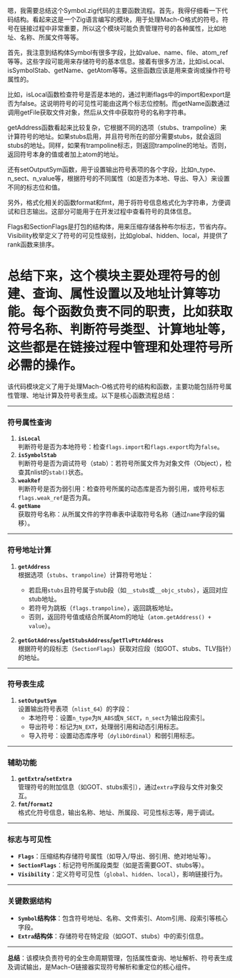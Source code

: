 嗯，我需要总结这个Symbol.zig代码的主要函数流程。首先，我得仔细看一下代码结构。看起来这是一个Zig语言编写的模块，用于处理Mach-O格式的符号。符号在链接过程中非常重要，所以这个模块可能负责管理符号的各种属性，比如地址、名称、所属文件等等。

首先，我注意到结构体Symbol有很多字段，比如value、name、file、atom_ref等等。这些字段可能用来存储符号的基本信息。接着有很多方法，比如isLocal、isSymbolStab、getName、getAtom等等。这些函数应该是用来查询或操作符号属性的。

比如，isLocal函数检查符号是否是本地的，通过判断flags中的import和export是否为false。这说明符号的可见性可能由这两个标志位控制。而getName函数通过调用getFile获取文件对象，然后从文件中获取符号的名称字符串。

getAddress函数看起来比较复杂，它根据不同的选项（stubs、trampoline）来计算符号的地址。如果stubs启用，并且符号所在的部分需要stubs，就会返回stubs的地址。同样，如果有trampoline标志，则返回trampoline的地址。否则，返回符号本身的值或者加上atom的地址。

还有setOutputSym函数，用于设置输出符号表项的各个字段，比如n_type、n_sect、n_value等，根据符号的不同属性（如是否为本地、导出、导入）来设置不同的标志位和值。

另外，格式化相关的函数format和fmt，用于将符号信息格式化为字符串，方便调试和日志输出。这部分可能用于在开发过程中查看符号的具体信息。

Flags和SectionFlags是打包的结构体，用来压缩存储各种布尔标志，节省内存。Visibility枚举定义了符号的可见性级别，比如global、hidden、local，并提供了rank函数来排序。

总结下来，这个模块主要处理符号的创建、查询、属性设置以及地址计算等功能。每个函数负责不同的职责，比如获取符号名称、判断符号类型、计算地址等，这些都是在链接过程中管理和处理符号所必需的操作。
================================================
该代码模块定义了用于处理Mach-O格式符号的结构和函数，主要功能包括符号属性管理、地址计算及符号表生成。以下是核心函数流程总结：

---

### **符号属性查询**
1. **`isLocal`**  
   判断符号是否为本地符号：检查`flags.import`和`flags.export`均为`false`。
2. **`isSymbolStab`**  
   判断符号是否为调试符号（stab）：若符号所属文件为对象文件（Object），检查其nlist的`stab()`状态。
3. **`weakRef`**  
   判断符号是否为弱引用：检查符号所属的动态库是否为弱引用，或符号标志`flags.weak_ref`是否为真。
4. **`getName`**  
   获取符号名称：从所属文件的字符串表中读取符号名称（通过`name`字段的偏移）。

---

### **符号地址计算**
1. **`getAddress`**  
   根据选项（`stubs`、`trampoline`）计算符号地址：
   - 若启用`stubs`且符号属于stub段（如`__stubs`或`__objc_stubs`），返回对应stub地址。
   - 若符号为跳板（`flags.trampoline`），返回跳板地址。
   - 否则，返回符号值或结合所属Atom的地址（`atom.getAddress() + value`）。

2. **`getGotAddress`/`getStubsAddress`/`getTlvPtrAddress`**  
   根据符号的段标志（`SectionFlags`）获取对应段（如GOT、stubs、TLV指针）的地址。

---

### **符号表生成**
1. **`setOutputSym`**  
   设置输出符号表项（`nlist_64`）的字段：
   - 本地符号：设置`n_type`为`N_ABS`或`N_SECT`，`n_sect`为输出段索引。
   - 导出符号：标记为`N_EXT`，处理弱引用和动态引用标志。
   - 导入符号：设置动态库序号（`dylibOrdinal`）和弱引用标志。

---

### **辅助功能**
1. **`getExtra`/`setExtra`**  
   管理符号的附加信息（如GOT、stubs索引），通过`extra`字段与文件对象交互。
2. **`fmt`/`format2`**  
   格式化符号信息，输出名称、地址、所属段、可见性标志等，用于调试。

---

### **标志与可见性**
- **`Flags`**：压缩结构存储符号属性（如导入/导出、弱引用、绝对地址等）。
- **`SectionFlags`**：标记符号所属段类型（如是否需要GOT、stubs等）。
- **`Visibility`**：定义符号可见性（`global`、`hidden`、`local`），影响链接行为。

---

### **关键数据结构**
- **`Symbol`结构体**：包含符号地址、名称、文件索引、Atom引用、段索引等核心字段。
- **`Extra`结构体**：存储符号在特定段（如GOT、stubs）中的索引信息。

---

**总结**：该模块负责符号的全生命周期管理，包括属性查询、地址解析、符号表生成及调试输出，是Mach-O链接器实现符号解析和重定位的核心组件。